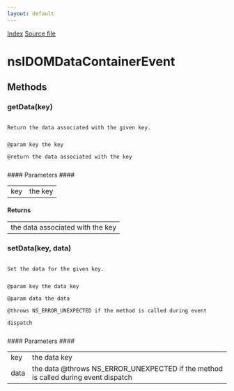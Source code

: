 ```yaml
---
layout: default
---
```

<div id='links'><a href="../index.html">Index</a>
<a href="http://dxr.mozilla.org/mozilla-central/source/dom/interfaces/events/nsIDOMDataContainerEvent.idl">Source file</a>
</div>

# nsIDOMDataContainerEvent #

## Methods ##

### getData(key) ###
<code>  
Return the data associated with the given key.  
  
@param  key  the key  
@return      the data associated with the key  
  
</code>
#### Parameters ####

<table>

<tr>
<td>key</td>
<td>the key  
</td>
</tr>

</table>

#### Returns ####

<table>

<tr>
<td>the data associated with the key  
</td>
</tr>

</table>

### setData(key, data) ###
<code>  
Set the data for the given key.  
  
@param  key   the data key  
@param  data  the data  
@throws       NS_ERROR_UNEXPECTED if the method is called during event  
              dispatch  
  
</code>
#### Parameters ####

<table>

<tr>
<td>key</td>
<td>the data key  
</td>
</tr>

<tr>
<td>data</td>
<td>the data  
@throws       NS_ERROR_UNEXPECTED if the method is called during event  
              dispatch  
</td>
</tr>

</table>
